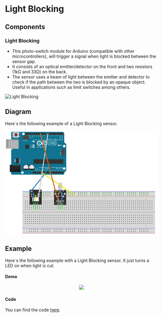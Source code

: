 # Light Blocking

## Components 
### Light Blocking

* This photo-switch module for Arduino (compatible with other microcontrollers), will trigger a signal when light is blocked between the sensor gap.
* It consists of an optical emitter/detector on the front and two resistors (1kΩ and 33Ω) on the back.
* The sensor uses a beam of light between the emitter and detector to check if the path between the two is blocked by an opaque object. Useful in applications such as limit switches among others.

<img title="Light Blocking" src="https://proserquisa.com/principal/inicio/uploads/interrupcion-luz.jpg" width=200/>

## Diagram

Here´s the following example of a Light Blocking sensor.

![Light Blocking diagram](./img/Light_Blocking_diagram.png)

## Example

Here´s the following example with a Light Blocking sensor. It just turns a LED on when light is cut.

#### Demo
<p align="center"><img src="./img/Light_Blocking_demo.gif"/></p>

#### Code

You can find the code [here](./Light_Blocking.ino).
